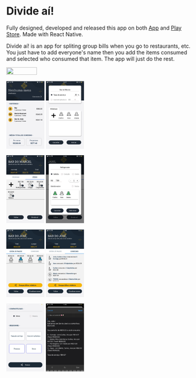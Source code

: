 # Divide aí!

Fully designed, developed and released this app on both [App](https://apps.apple.com/pt/app/divide-a%C3%AD/id1622207402) and [Play Store](https://play.google.com/store/apps/details?id=com.caick_andrade.divideai). Made with React Native.

Divide aí! is an app for spliting group bills when you go to restaurants, etc. You just have to add everyone's name then you add the items consumed and selected who consumed that item. The app will just do the rest.

<img src="https://github.com/caickdias/divideai-public/blob/main/readme-img/IMG_2473(1).gif" width="40%" height="20%"/>

<img src="https://github.com/caickdias/divideai-public/blob/main/readme-img/home-no-table.PNG" width="20%" height="20%"/> <img src="https://github.com/caickdias/divideai-public/blob/main/readme-img/create-table.PNG" width="20%" height="20%"/>

<img src="https://github.com/caickdias/divideai-public/blob/main/readme-img/current-table-items.PNG" width="20%" height="20%"/> <img src="https://github.com/caickdias/divideai-public/blob/main/readme-img/add-item.PNG" width="20%" height="20%"/>

<img src="https://github.com/caickdias/divideai-public/blob/main/readme-img/who-paid.jpeg" width="20%" height="20%"/> <img src="https://github.com/caickdias/divideai-public/blob/main/readme-img/report.jpeg" width="20%" height="20%"/>

<img src="https://github.com/caickdias/divideai-public/blob/main/readme-img/share-info-table.jpeg" width="20%" height="20%"/> <img src="https://github.com/caickdias/divideai-public/blob/main/readme-img/whatsapp-share.jpeg" width="20%" height="20%"/>
